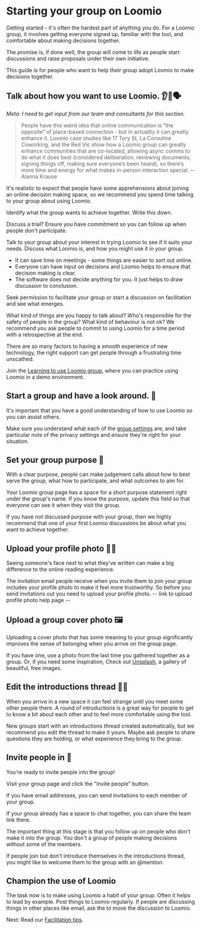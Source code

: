 # Starting your group on Loomio

Getting started - it's often the hardest part of anything you do. For a Loomio group, it involves getting everyone signed up, familiar with the tool, and comfortable about making decisions together.

The promise is, if done well, the group will come to life as people start discussions and raise proposals under their own initiative.

This guide is for people who want to help their group adopt Loomio to make decisions together.

## Talk about how you want to use Loomio. 👂👄🗣

_Meta: I need to get input from our team and consultants for this section._

> People have this weird idea that online communication is “the opposite” of place-based connection - but in actuality it can greatly enhance it. Loomio case studies like 17 Tory St, La Coroutine Coworking, and the Red Vic show how a Loomio group can greatly enhance communities that are co-located, allowing async comms to do what it does best (considered deliberation, reviewing documents, signing things off, making sure everyone’s been heard), so there’s more time and energy for what makes in-person interaction special. -- Alanna Krause

It's realistic to expect that people have some apprehensions about joining an online decision making space, so we recommend you spend time talking to your group about using Loomio.

Identify what the group wants to achieve together. Write this down.

Discuss a trial? Ensure you have commitment so you can follow up when people don't participate.

Talk to your group about your interest in trying Loomio to see if it suits your needs. Discuss what Loomio is, and how you might use it in your group.

* It can save time on meetings - some things are easier to sort out online.
* Everyone can have input on decisions and Loomio helps to ensure that decision making is clear.
* The software does not decide anything for you. It just helps to draw discussion to conclusion.

Seek permission to facilitate your group or start a discussion on facilitation and see what emerges.

What kind of things are you happy to talk about?
Who's responsible for the safety of people in the group?
What kind of behaviour is not ok?
We recommend you ask people to commit to using Loomio for a time period with a retrospective at the end.

There are so many factors to having a smooth experience of new technology, the right support can get people through a frustrating time unscathed.

Join the [Learning to use Loomio group](), where you can practice using Loomio in a demo environment.


## Start a group and have a look around. 👀

It's important that you have a good understanding of how to use Loomio so you can assist others.

Make sure you understand what each of the [group settings](https://loomio.gitbooks.io/manual/content/en/group_settings.html) are, and take particular note of the privacy settings and ensure they're right for your situation.

## Set your group purpose 🌟

With a clear purpose, people can make judgement calls about how to best serve the group, what how to participate, and what outcomes to aim for.

Your Loomio group page has a space for a short purpose statement right under the group's name. If you know the purpose, update this field so that everyone can see it when they visit the group.

If you have not discussed purpose with your group, then we highly recommend that one of your first Loomio discussions be about what you want to achieve together.

## Upload your profile photo 👩🏽

Seeing someone's face next to what they've written can make a big difference to the online reading experience.

The invitation email people receive when you invite them to join your group includes your profile photo to make it feel more trustworthy. So before you send invitations out you need to upload your profile photo. -- link to upload profile photo help page --

## Upload a group cover photo 🖼

Uploading a cover photo that has some meaning to your group significantly improves the sense of belonging when you arrive on the group page.

If you have one, use a photo from the last time you gathered together as a group. Or, if you need some inspiration, Check out [Unsplash](https://unsplash.com/), a gallery of beautiful, free images.

## Edit the introductions thread 👋🏽

When you arrive in a new space it can feel strange until you meet some other people there. A round of introductions is a great way for people to get to know a bit about each other and to feel more comfortable using the tool.

New groups start with an introductions thread created automatically, but we recommend you edit the thread to make it yours. Maybe ask people to share questions they are holding, or what experience they bring to the group.

## Invite people in 🙋

You're ready to invite people into the group!

Visit your group page and click the "Invite people" button.

If you have email addresses, you can send invitations to each member of your group.

If your group already has a space to chat together, you can share the team link there.

The important thing at this stage is that you follow up on people who don't make it into the group. You don't a group of people making decisions without some of the members.

If people join but don't introduce themselves in the introductions thread, you might like to welcome them to the group with an @mention.

## Champion the use of Loomio

The task now is to make using Loomio a habit of your group. Often it helps to lead by example. Post things to Loomio regularly. If people are discussing things in other places like email, ask the to move the discussion to Loomio.


Next: Read our [Facilitation tips](discussions.md).
